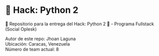 # 🚀 Hack: Python 2

🐍 Repositorio para la entrega del Hack: Python 2 🐍 - Programa Fullstack (Social Oplesk)

Autor de este repo: Jhoan Laguna
<br>
Ubicación: Caracas, Venezuela
<br>
Número de team actual: 8
